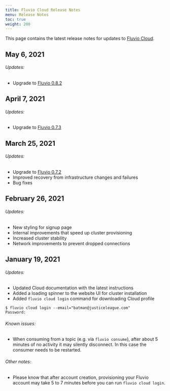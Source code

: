 ```yaml
---
title: Fluvio Cloud Release Notes
menu: Release Notes
toc: true
weight: 200
---
```


This page contains the latest release notes for updates to [Fluvio Cloud].

[Fluvio Cloud]: /signup

## May 6, 2021

###### Updates:

- Upgrade to [Fluvio 0.8.2](https://github.com/infinyon/fluvio/blob/master/CHANGELOG.md#platform-version-082---2020-05-06)

## April 7, 2021

###### Updates:

- Upgrade to [Fluvio 0.7.3](https://github.com/infinyon/fluvio/blob/master/CHANGELOG.md#platform-version-073---2020-04-02)


## March 25, 2021

###### Updates:

- Upgrade to [Fluvio 0.7.2](https://github.com/infinyon/fluvio/blob/master/CHANGELOG.md#platform-version-072---2020-03-23)
- Improved recovery from infrastructure changes and failures
- Bug fixes

## February 26, 2021

###### Updates:

- New styling for signup page
- Internal improvements that speed up cluster provisioning
- Increased cluster stability
- Network improvements to prevent dropped connections

## January 19, 2021

###### Updates:

- Updated Cloud documentation with the latest instructions
- Added a loading spinner to the website UI for cluster installation
- Added `fluvio cloud login` command for downloading Cloud profile

```
$ fluvio cloud login --email="batman@justiceleague.com"
Password:
```

###### Known issues:

- When consuming from a topic (e.g. via `fluvio consume`), after about 5
  minutes of no activity it may silently disconnect. In this case the
  consumer needs to be restarted.
  
###### Other notes:

- Please know that after account creation, provisioning your Fluvio account
  may take 5 to 7 minutes before you can run `fluvio cloud login`.
